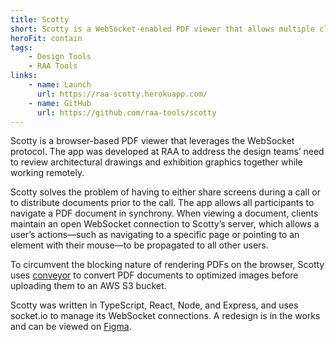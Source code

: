 ```yaml
---
title: Scotty
short: Scotty is a WebSocket-enabled PDF viewer that allows multiple clients to view and browse through a document together in real time. The app is designed to be a minimal viewer and a quick way for design teams to share internal documents.
heroFit: contain
tags: 
    - Design Tools
    - RAA Tools
links: 
    - name: Launch
      url: https://raa-scotty.herokuapp.com/
    - name: GitHub
      url: https://github.com/raa-tools/scotty
---
```


Scotty is a browser-based PDF viewer that leverages the WebSocket protocol. The app was developed at RAA to address the design teams’ need to review architectural drawings and exhibition graphics together while working remotely.

Scotty solves the problem of having to either share screens during a call or to distribute documents prior to the call. The app allows all participants to navigate a PDF document in synchrony. When viewing a document, clients maintain an open WebSocket connection to Scotty’s server, which allows a user’s actions—such as navigating to a specific page or pointing to an element with their mouse—to be propagated to all other users.

To circumvent the blocking nature of rendering PDFs on the browser, Scotty uses [conveyor](https://github.com/raa-tools/conveyor/) to convert PDF documents to optimized images before uploading them to an AWS S3 bucket.

Scotty was written in TypeScript, React, Node, and Express, and uses socket.io to manage its WebSocket connections. A redesign is in the works and can be viewed on [Figma](https://www.figma.com/file/nB8XWWZCOI7kFJGivVbsWh/scotty?node-id=0%3A1).
